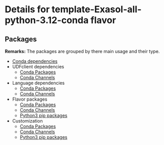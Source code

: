 # Details for template-Exasol-all-python-3.12-conda flavor

## Packages

**Remarks:** The packages are grouped by there main usage and their type.

- [Conda dependencies](flavor_base/conda_deps/packages/apt_get_packages)
- UDFclient dependencies
  - [Conda Packages](flavor_base/udfclient_deps/packages/conda_packages)
  - [Conda Channels](flavor_base/udfclient_deps/packages/conda_channels)
- Language dependencies
  - [Conda Packages](flavor_base/language_deps/packages/conda_packages)
  - [Conda Channels](flavor_base/language_deps/packages/conda_channels)
- Flavor packages
  - [Conda Packages](flavor_base/flavor_base_deps/packages/conda_packages)
  - [Conda Channels](flavor_base/flavor_base_deps/packages/conda_channels)
  - [Python3 pip packages](flavor_base/flavor_base_deps/packages/python3_pip_packages)
- Customization
  - [Conda Packages](flavor_customization/packages/conda_packages)
  - [Conda Channels](flavor_customization/packages/conda_channels)
  - [Python3 pip packages](flavor_customization/packages/python3_pip_packages)
